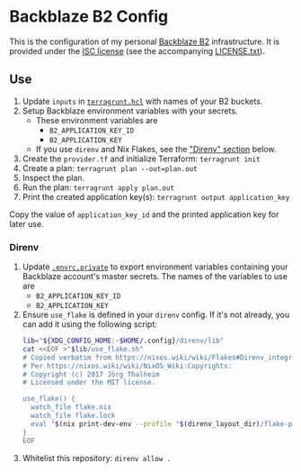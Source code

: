 # Backblaze B2 Config

This is the configuration of my personal [Backblaze B2](https://www.backblaze.com/b2/cloud-storage.html) infrastructure.
It is provided under the [ISC license](https://choosealicense.com/licenses/isc/) (see the accompanying [LICENSE.txt](./LICENSE.txt)).

## Use

1. Update `inputs` in [`terragrunt.hcl`](./terragrunt.hcl) with names of your B2 buckets.
1. Setup Backblaze environment variables with your secrets.
   - These environment variables are
      - `B2_APPLICATION_KEY_ID`
      - `B2_APPLICATION_KEY`
   - If you use `direnv` and Nix Flakes, see the ["Direnv" section](#Direnv) below.
1. Create the `provider.tf` and initialize Terraform: `terragrunt init`
1. Create a plan: `terragrunt plan --out=plan.out`
1. Inspect the plan.
1. Run the plan: `terragrunt apply plan.out`
1. Print the created application key(s): `terragrunt output application_key`

Copy the value of `application_key_id` and the printed application key for later use.

### Direnv

1. Update [`.envrc.private`](./.envrc.private) to export environment variables containing your Backblaze account's master secrets.
   The names of the variables to use are
      - `B2_APPLICATION_KEY_ID`
      - `B2_APPLICATION_KEY`
1. Ensure `use_flake` is defined in your `direnv` config.
   If it's not already, you can add it using the following script:
   ```sh
   lib="${XDG_CONFIG_HOME:-$HOME/.config}/direnv/lib"
   cat <<EOF >"$lib/use_flake.sh"
   # Copied verbatim from https://nixos.wiki/wiki/Flakes#Direnv_integration on 2022-01-01.
   # Per https://nixos.wiki/wiki/NixOS_Wiki:Copyrights:
   # Copyright (c) 2017 Jörg Thalheim
   # Licensed under the MIT license.

   use_flake() {
     watch_file flake.nix
     watch_file flake.lock
     eval "$(nix print-dev-env --profile "$(direnv_layout_dir)/flake-profile")"
   }
   EOF
   ```
1. Whitelist this repository: `direnv allow .`
